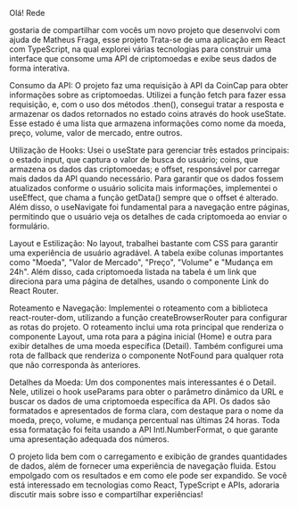 
Olá! Rede 

 gostaria de compartilhar com vocês um novo projeto que desenvolvi com ajuda de Matheus Fraga, esse projeto Trata-se de uma aplicação em React com TypeScript, na qual explorei várias tecnologias para construir uma interface que consome uma API de criptomoedas e exibe seus dados de forma interativa.

Consumo da API:
O projeto faz uma requisição à API da CoinCap para obter informações sobre as criptomoedas. Utilizei a função fetch para fazer essa requisição, e, com o uso dos métodos .then(), consegui tratar a resposta e armazenar os dados retornados no estado coins através do hook useState. Esse estado é uma lista que armazena informações como nome da moeda, preço, volume, valor de mercado, entre outros.

Utilização de Hooks:
Usei o useState para gerenciar três estados principais: o estado input, que captura o valor de busca do usuário; coins, que armazena os dados das criptomoedas; e offset, responsável por carregar mais dados da API quando necessário. Para garantir que os dados fossem atualizados conforme o usuário solicita mais informações, implementei o useEffect, que chama a função getData() sempre que o offset é alterado. Além disso, o useNavigate foi fundamental para a navegação entre páginas, permitindo que o usuário veja os detalhes de cada criptomoeda ao enviar o formulário.

Layout e Estilização:
No layout, trabalhei bastante com CSS para garantir uma experiência de usuário agradável. A tabela exibe colunas importantes como "Moeda", "Valor de Mercado", "Preço", "Volume" e "Mudança em 24h". Além disso, cada criptomoeda listada na tabela é um link que direciona para uma página de detalhes, usando o componente Link do React Router.

Roteamento e Navegação:
Implementei o roteamento com a biblioteca react-router-dom, utilizando a função createBrowserRouter para configurar as rotas do projeto. O roteamento inclui uma rota principal que renderiza o componente Layout, uma rota para a página inicial (Home) e outra para exibir detalhes de uma moeda específica (Detail). Também configurei uma rota de fallback que renderiza o componente NotFound para qualquer rota que não corresponda às anteriores.

Detalhes da Moeda:
Um dos componentes mais interessantes é o Detail. Nele, utilizei o hook useParams para obter o parâmetro dinâmico da URL e buscar os dados de uma criptomoeda específica da API. Os dados são formatados e apresentados de forma clara, com destaque para o nome da moeda, preço, volume, e mudança percentual nas últimas 24 horas. Toda essa formatação foi feita usando a API Intl.NumberFormat, o que garante uma apresentação adequada dos números.

O projeto lida bem com o carregamento e exibição de grandes quantidades de dados, além de fornecer uma experiência de navegação fluida. Estou empolgado com os resultados e em como ele pode ser expandido. Se você está interessado em tecnologias como React, TypeScript e APIs, adoraria discutir mais sobre isso e compartilhar experiências!

